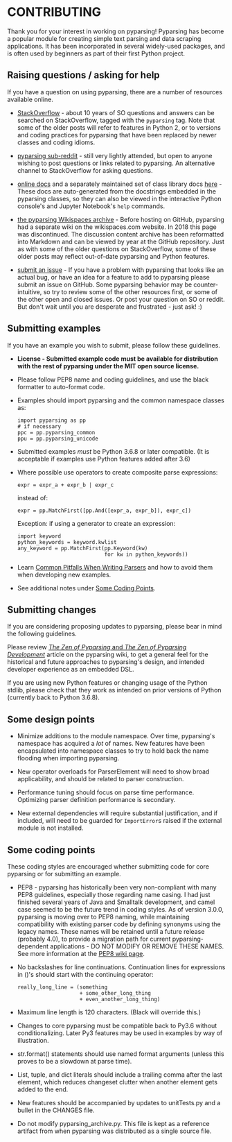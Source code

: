 # CONTRIBUTING

Thank you for your interest in working on pyparsing! Pyparsing has become a popular module for creating simple
text parsing and data scraping applications. It has been incorporated in several widely-used packages, and is
often used by beginners as part of their first Python project.

## Raising questions / asking for help

If you have a question on using pyparsing, there are a number of resources available online.

- [StackOverflow](https://stackoverflow.com/questions/tagged/pyparsing) - about 10 years of SO questions and answers
  can be searched on StackOverflow, tagged with the `pyparsing` tag. Note that some of the older posts will refer
  to features in Python 2, or to versions and coding practices for pyparsing that have been replaced by newer classes
  and coding idioms.

- [pyparsing sub-reddit](https://www.reddit.com/r/pyparsing/) - still very lightly attended, but open to anyone
  wishing to post questions or links related to pyparsing. An alternative channel to StackOverflow for asking
  questions.

- [online docs](https://pyparsing-docs.readthedocs.io/en/latest/index.html) and a separately maintained set of class
  library docs [here](https://pyparsing-doc.neocities.org/) - These docs are auto-generated from the docstrings
  embedded in the pyparsing classes, so they can also be viewed in the interactive Python console's and Jupyter
  Notebook's `help` commands.

- [the pyparsing Wikispaces archive](https://github.com/pyparsing/wikispaces_archive) - Before hosting on GitHub,
  pyparsing had a separate wiki on the wikispaces.com website. In 2018 this page was discontinued. The discussion
  content archive has been reformatted into Markdown and can be viewed by year at the GitHub repository. Just as
  with some of the older questions on StackOverflow, some of these older posts may reflect out-of-date pyparsing
  and Python features.

- [submit an issue](https://github.com/pyparsing/pyparsing/issues) - If you have a problem with pyparsing that looks
  like an actual bug, or have an idea for a feature to add to pyparsing please submit an issue on GitHub. Some
  pyparsing behavior may be counter-intuitive, so try to review some of the other resources first, or some of the
  other open and closed issues. Or post your question on SO or reddit. But don't wait until you are desperate and
  frustrated - just ask! :)

## Submitting examples

If you have an example you wish to submit, please follow these guidelines.

- **License - Submitted example code must be available for distribution with the rest of pyparsing under the MIT 
  open source license.**

- Please follow PEP8 name and coding guidelines, and use the black formatter
  to auto-format code. 

- Examples should import pyparsing and the common namespace classes as:

      import pyparsing as pp
      # if necessary
      ppc = pp.pyparsing_common
      ppu = pp.pyparsing_unicode

- Submitted examples *must* be Python 3.6.8 or later compatible. (It is acceptable if examples use Python
  features added after 3.6)

- Where possible use operators to create composite parse expressions:

      expr = expr_a + expr_b | expr_c

  instead of:

      expr = pp.MatchFirst([pp.And([expr_a, expr_b]), expr_c])

  Exception: if using a generator to create an expression:

      import keyword
      python_keywords = keyword.kwlist
      any_keyword = pp.MatchFirst(pp.Keyword(kw)
                                  for kw in python_keywords))

- Learn [Common Pitfalls When Writing Parsers](https://github.com/pyparsing/pyparsing/wiki/Common-Pitfalls-When-Writing-Parsers) and
  how to avoid them when developing new examples.

- See additional notes under [Some Coding Points](#some-coding-points).

## Submitting changes

If you are considering proposing updates to pyparsing, please bear in mind the following guidelines.

Please review [_The Zen of Pyparsing_ and _The Zen of Pyparsing
Development_](https://github.com/pyparsing/pyparsing/wiki/Zen)
article on the pyparsing wiki, to get a general feel for the historical and future approaches to pyparsing's
design, and intended developer experience as an embedded DSL.

If you are using new Python features or changing usage of the Python stdlib, please check that they work as
intended on prior versions of Python (currently back to Python 3.6.8).

## Some design points

- Minimize additions to the module namespace. Over time, pyparsing's namespace has acquired a *lot* of names.
  New features have been encapsulated into namespace classes to try to hold back the name flooding when importing
  pyparsing.

- New operator overloads for ParserElement will need to show broad applicability, and should be related to 
  parser construction.

- Performance tuning should focus on parse time performance. Optimizing parser definition performance is secondary.

- New external dependencies will require substantial justification, and if included, will need to be guarded for
  `ImportError`s raised if the external module is not installed.

## Some coding points

These coding styles are encouraged whether submitting code for core pyparsing or for submitting an example.

- PEP8 - pyparsing has historically been very non-compliant with many PEP8 guidelines, especially those regarding
  name casing. I had just finished several years of Java and Smalltalk development, and camel case seemed to be the
  future trend in coding styles. As of version 3.0.0, pyparsing is moving over to PEP8 naming, while maintaining
  compatibility with existing parser code by defining synonyms using the legacy names. These names will be
  retained until a future release (probably 4.0), to provide a migration path for current pyparsing-dependent 
  applications - DO NOT MODIFY OR REMOVE THESE NAMES.
  See more information at the [PEP8 wiki page](https://github.com/pyparsing/pyparsing/wiki/PEP-8-planning).

- No backslashes for line continuations.
  Continuation lines for expressions in ()'s should start with the continuing operator:

      really_long_line = (something
                          + some_other_long_thing
                          + even_another_long_thing)

- Maximum line length is 120 characters. (Black will override this.)

- Changes to core pyparsing must be compatible back to Py3.6 without conditionalizing. Later Py3 features may be
  used in examples by way of illustration.

- str.format() statements should use named format arguments (unless this proves to be a slowdown at parse time).

- List, tuple, and dict literals should include a trailing comma after the last element, which reduces changeset
  clutter when another element gets added to the end.

- New features should be accompanied by updates to unitTests.py and a bullet in the CHANGES file.

- Do not modify pyparsing_archive.py. This file is kept as a reference artifact from when pyparsing was distributed
  as a single source file.
